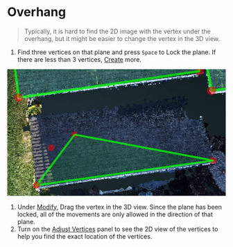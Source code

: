 # Overhang

> Typically, it is hard to find the 2D image with the vertex under the overhang, but it might be easier to change the vertex in the 3D view.

1. Find three vertices on that plane and press `Space` to Lock the plane. If there are less than 3 vertices, [Create](../basic-function/#create) more.

![](../.gitbook/assets/1%20%281%29.jpg)

1. Under [Modify](../basic-function/#modify), Drag the vertex in the 3D view. Since the plane has been locked, all of the movements are only allowed in the direction of that plane.
2. Turn on the [Adjust Vertices](../advanced-function/#adjust-vertices) panel to see the 2D view of the vertices to help you find the exact location of the vertices.

